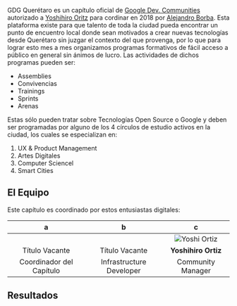 GDG Querétaro es un capítulo oficial de [Google Dev. Communities](https://developers.google.com/community) autorizado a [Yoshihiro Oritz]() para cordinar en 2018 por [Alejandro Borba](https://www.linkedin.com/in/ale-borba/). Esta plataforma existe para que talento de toda la ciudad pueda encontrar un punto de encuentro local donde sean motivados a crear nuevas tecnologías desde Querétaro sin juzgar el contexto del que provenga, por lo que para lograr esto mes a mes organizamos programas formativos de fácil acceso a público en general sin ánimos de lucro.
Las actividades de dichos programas pueden ser:

* Assemblies
* Convivencias
* Trainings
* Sprints
* Arenas

Estas sólo pueden tratar sobre Tecnologías Open Source o Google y deben ser programadas por alguno de los 4 círculos de estudio activos en la ciudad, los cuales se especializan en:

1. UX & Product Management
1. Artes Digitales
1. Computer Sciencel
1. Smart Cities

## El Equipo
Este capítulo es coordinado por estos entusiastas digitales:

|  a  |  b  |  c  |
| :-: | :-: | :-: |
![]() | ![]() | ![Yoshi Ortiz]()
Título Vacante | Título Vacante | **Yoshihiro Ortiz**
Coordinador del Capítulo | Infrastructure Developer | Community Manager


## Resultados
